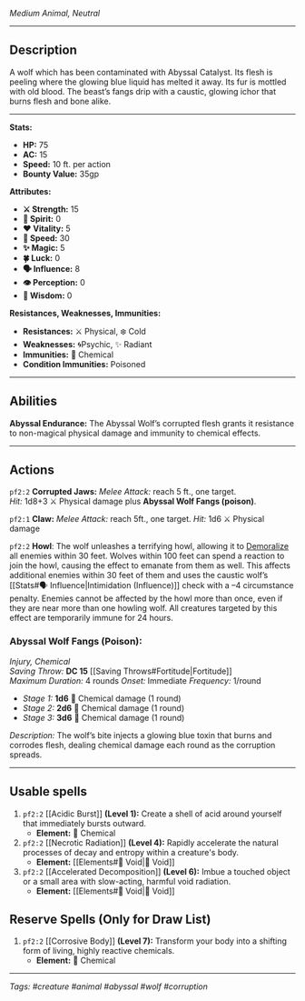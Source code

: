 *Medium Animal, Neutral*

---
## Description

A wolf which has been contaminated with Abyssal Catalyst. Its flesh is peeling where the glowing blue liquid has melted it away. Its fur is mottled with old blood. The beast’s fangs drip with a caustic, glowing ichor that burns flesh and bone alike.

---

**Stats:**

* **HP:** 75
* **AC:** 15
* **Speed:** 10 ft. per action
* **Bounty Value:** 35gp

**Attributes:**

* **⚔️ Strength:** 15
* **💙 Spirit:** 0
* **❤️ Vitality:** 5
* **🏃 Speed:** 30
* **✨ Magic:** 5
* **🍀 Luck:** 0
* **🗣️ Influence:** 8
* **👁️ Perception:** 0
* **🧠 Wisdom:** 0

**Resistances, Weaknesses, Immunities:**

* **Resistances:** ⚔️ Physical, ❄️ Cold
* **Weaknesses:** 🌀Psychic, ✨ Radiant
* **Immunities:** 🧪 Chemical
* **Condition Immunities:** Poisoned

---
## Abilities

**Abyssal Endurance:** The Abyssal Wolf’s corrupted flesh grants it resistance to non-magical physical damage and immunity to chemical effects.

---

## Actions

`pf2:2` **Corrupted Jaws:** *Melee Attack:* reach 5 ft., one target.  
*Hit:* 1d8+3 ⚔️ Physical damage plus **Abyssal Wolf Fangs (poison)**.

`pf2:1` **Claw:** *Melee Attack:* reach 5ft., one target.
*Hit:* 1d6 ⚔️ Physical damage

`pf2:2` **Howl**: The wolf unleashes a terrifying howl, allowing it to [Demoralize](https://app.demiplane.com/nexus/pathfinder2e/actions/demoralize-rm) all enemies within 30 feet. Wolves within 100 feet can spend a reaction to join the howl, causing the effect to emanate from them as well. This affects additional enemies within 30 feet of them and uses the caustic wolf’s [[Stats#🗣️ Influence|Intimidation (Influence)]] check with a –4 circumstance penalty. Enemies cannot be affected by the howl more than once, even if they are near more than one howling wolf. All creatures targeted by this effect are temporarily immune for 24 hours. 

### Abyssal Wolf Fangs (Poison):  
*Injury, Chemical*  
*Saving Throw:* **DC 15** [[Saving Throws#Fortitude|Fortitude]]  
*Maximum Duration:* 4 rounds
*Onset:* Immediate
*Frequency:* 1/round
- *Stage 1:* **1d6** 🧪 Chemical damage (1 round)
- *Stage 2:* **2d6** 🧪 Chemical damage (1 round)
- *Stage 3:* **3d6** 🧪 Chemical damage (1 round)

*Description:* The wolf’s bite injects a glowing blue toxin that burns and corrodes flesh, dealing chemical damage each round as the corruption spreads.

___

## Usable spells

1. `pf2:2` [[Acidic Burst]] **(Level 1):** Create a shell of acid around yourself that immediately bursts outward.
	-  **Element:** 🧪 Chemical
2. `pf2:2` [[Necrotic Radiation]] **(Level 4):** Rapidly accelerate the natural processes of decay and entropy within a creature's body.
	- **Element:** [[Elements#🌌 Void|🌌 Void]]
3. `pf2:2` [[Accelerated Decomposition]] **(Level 6):** Imbue a touched object or a small area with slow-acting, harmful void radiation.
	- **Element:** [[Elements#🌌 Void|🌌 Void]]

## Reserve Spells (Only for Draw List)

1. `pf2:2` [[Corrosive Body]] **(Level 7):** Transform your body into a shifting form of living, highly reactive chemicals.
	- **Element:** 🧪 Chemical


---
*Tags: #creature #animal #abyssal #wolf #corruption*